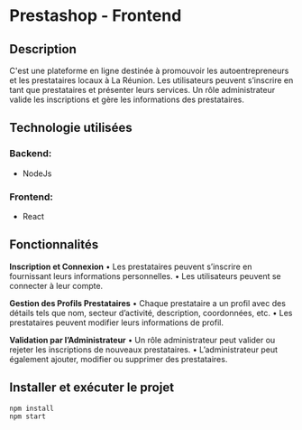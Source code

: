 # Prestashop - Frontend

## Description

C'est une plateforme en ligne destinée à promouvoir les autoentrepreneurs et les prestataires locaux à La Réunion. Les utilisateurs peuvent s’inscrire en tant que prestataires et présenter leurs services. Un rôle administrateur valide les inscriptions et gère les informations
des prestataires.

## Technologie utilisées

### **Backend:**

- NodeJs

### **Frontend:**

- React

## Fonctionnalités

**Inscription et Connexion**
• Les prestataires peuvent s’inscrire en fournissant leurs informations personnelles.
• Les utilisateurs peuvent se connecter à leur compte.

**Gestion des Profils Prestataires**
• Chaque prestataire a un profil avec des détails tels que nom, secteur d’activité, description, coordonnées, etc.
• Les prestataires peuvent modifier leurs informations de profil.

**Validation par l’Administrateur**
• Un rôle administrateur peut valider ou rejeter les inscriptions de nouveaux prestataires.
• L’administrateur peut également ajouter, modifier ou supprimer des prestataires.

## Installer et exécuter le projet

    npm install
    npm start
